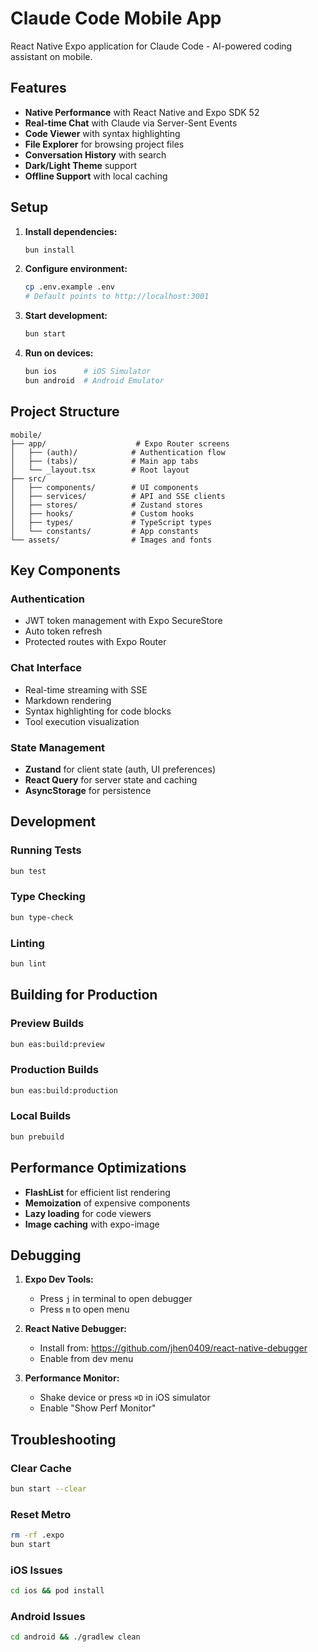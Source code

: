 # Claude Code Mobile App

React Native Expo application for Claude Code - AI-powered coding assistant on mobile.

## Features

- **Native Performance** with React Native and Expo SDK 52
- **Real-time Chat** with Claude via Server-Sent Events
- **Code Viewer** with syntax highlighting
- **File Explorer** for browsing project files
- **Conversation History** with search
- **Dark/Light Theme** support
- **Offline Support** with local caching

## Setup

1. **Install dependencies:**
   ```bash
   bun install
   ```

2. **Configure environment:**
   ```bash
   cp .env.example .env
   # Default points to http://localhost:3001
   ```

3. **Start development:**
   ```bash
   bun start
   ```

4. **Run on devices:**
   ```bash
   bun ios      # iOS Simulator
   bun android  # Android Emulator
   ```

## Project Structure

```
mobile/
├── app/                    # Expo Router screens
│   ├── (auth)/            # Authentication flow
│   ├── (tabs)/            # Main app tabs
│   └── _layout.tsx        # Root layout
├── src/
│   ├── components/        # UI components
│   ├── services/          # API and SSE clients
│   ├── stores/            # Zustand stores
│   ├── hooks/             # Custom hooks
│   ├── types/             # TypeScript types
│   └── constants/         # App constants
└── assets/                # Images and fonts
```

## Key Components

### Authentication
- JWT token management with Expo SecureStore
- Auto token refresh
- Protected routes with Expo Router

### Chat Interface
- Real-time streaming with SSE
- Markdown rendering
- Syntax highlighting for code blocks
- Tool execution visualization

### State Management
- **Zustand** for client state (auth, UI preferences)
- **React Query** for server state and caching
- **AsyncStorage** for persistence

## Development

### Running Tests
```bash
bun test
```

### Type Checking
```bash
bun type-check
```

### Linting
```bash
bun lint
```

## Building for Production

### Preview Builds
```bash
bun eas:build:preview
```

### Production Builds
```bash
bun eas:build:production
```

### Local Builds
```bash
bun prebuild
```

## Performance Optimizations

- **FlashList** for efficient list rendering
- **Memoization** of expensive components
- **Lazy loading** for code viewers
- **Image caching** with expo-image

## Debugging

1. **Expo Dev Tools:**
   - Press `j` in terminal to open debugger
   - Press `m` to open menu

2. **React Native Debugger:**
   - Install from: https://github.com/jhen0409/react-native-debugger
   - Enable from dev menu

3. **Performance Monitor:**
   - Shake device or press `⌘D` in iOS simulator
   - Enable "Show Perf Monitor"

## Troubleshooting

### Clear Cache
```bash
bun start --clear
```

### Reset Metro
```bash
rm -rf .expo
bun start
```

### iOS Issues
```bash
cd ios && pod install
```

### Android Issues
```bash
cd android && ./gradlew clean
```